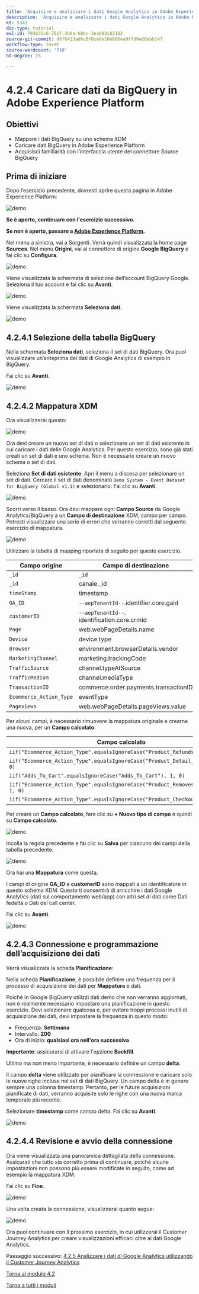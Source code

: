 ```yaml
---
title: 'Acquisire e analizzare i dati Google Analytics in Adobe Experience Platform con il connettore Source BigQuery: caricare i dati da BigQuery in Adobe Experience Platform'
description: 'Acquisire e analizzare i dati Google Analytics in Adobe Experience Platform con il connettore Source BigQuery: caricare i dati da BigQuery in Adobe Experience Platform'
kt: 5342
doc-type: tutorial
exl-id: 793b35c6-761f-4b0a-b0bc-3eab93c82162
source-git-commit: d6f6423adbc8f0ce8e20e686ea9ffd9e80ebb147
workflow-type: tm+mt
source-wordcount: '710'
ht-degree: 1%

---
```


# 4.2.4 Caricare dati da BigQuery in Adobe Experience Platform

## Obiettivi

- Mappare i dati BigQuery su uno schema XDM
- Caricare dati BigQuery in Adobe Experience Platform
- Acquisisci familiarità con l’interfaccia utente del connettore Source BigQuery

## Prima di iniziare

Dopo l’esercizio precedente, dovresti aprire questa pagina in Adobe Experience Platform:

![demo](./images/datasets.png)

**Se è aperto, continuare con l&#39;esercizio successivo.**

**Se non è aperto, passare a [Adobe Experience Platform](https://experience.adobe.com/platform/home).**

Nel menu a sinistra, vai a Sorgenti. Verrà quindi visualizzata la home page **Sources**. Nel menu **Origini**, vai al connettore di origine **Google BigQuery** e fai clic su **Configura**.

![demo](./images/sourceshome.png)

Viene visualizzata la schermata di selezione dell’account BigQuery Google. Seleziona il tuo account e fai clic su **Avanti**.

![demo](./images/0c.png)

Viene visualizzata la schermata **Seleziona dati**.

![demo](./images/datasets.png)

## 4.2.4.1 Selezione della tabella BigQuery

Nella schermata **Seleziona dati**, seleziona il set di dati BigQuery. Ora puoi visualizzare un’anteprima dei dati di Google Analytics di esempio in BigQuery.

Fai clic su **Avanti**.

![demo](./images/datasets1.png)

## 4.2.4.2 Mappatura XDM

Ora visualizzerai questo:

![demo](./images/xdm4a.png)

Ora devi creare un nuovo set di dati o selezionare un set di dati esistente in cui caricare i dati delle Google Analytics. Per questo esercizio, sono già stati creati un set di dati e uno schema. Non è necessario creare un nuovo schema o set di dati.

Seleziona **Set di dati esistente**. Apri il menu a discesa per selezionare un set di dati. Cercare il set di dati denominato `Demo System - Event Dataset for BigQuery (Global v1.1)` e selezionarlo. Fai clic su **Avanti**.

![demo](./images/xdm6.png)

Scorri verso il basso. Ora devi mappare ogni **Campo Source** da Google Analytics/BigQuery a un **Campo di destinazione** XDM, campo per campo. Potresti visualizzare una serie di errori che verranno corretti dal seguente esercizio di mappatura.

![demo](./images/xdm8.png)

Utilizzare la tabella di mapping riportata di seguito per questo esercizio.

| Campo origine | Campo di destinazione |
| ----------------- |-------------| 
| `_id` | `_id` |
| `_id` | canale._id |
| `timeStamp` | timestamp |
| `GA_ID` | ``--aepTenantId--``.identifier.core.gaid |
| `customerID` | ``--aepTenantId--``. identification.core.crmId |
| `Page` | web.webPageDetails.name |
| `Device` | device.type |
| `Browser` | environment.browserDetails.vendor |
| `MarketingChannel` | marketing.trackingCode |
| `TrafficSource` | channel.typeAtSource |
| `TrafficMedium` | channel.mediaType |
| `TransactionID` | commerce.order.payments.transactionID |
| `Ecommerce_Action_Type` | eventType |
| `Pageviews` | web.webPageDetails.pageViews.value |


Per alcuni campi, è necessario rimuovere la mappatura originale e crearne una nuova, per un **Campo calcolato**.

| Campo calcolato | Campo di destinazione |
| ----------------- |-------------| 
| `iif("Ecommerce_Action_Type".equalsIgnoreCase("Product_Refunds"), 1, 0)` | commerce.purchases.value |
| `iif("Ecommerce_Action_Type".equalsIgnoreCase("Product_Detail_Views"), 1, 0)` | commerce.productViews.value |
| `iif("Adds_To_Cart".equalsIgnoreCase("Adds_To_Cart"), 1, 0)` | commerce.productListAdds.value |
| `iif("Ecommerce_Action_Type".equalsIgnoreCase("Product_Removes_From_Cart"), 1, 0)` | commerce.productListRemovals.value |
| `iif("Ecommerce_Action_Type".equalsIgnoreCase("Product_Checkouts"), 1, 0)` | commerce.checkouts.value |

Per creare un **Campo calcolato**, fare clic su **+ Nuovo tipo di campo** e quindi su **Campo calcolato**.

![demo](./images/xdm8a.png)

Incolla la regola precedente e fai clic su **Salva** per ciascuno dei campi della tabella precedente.

![demo](./images/xdm8b.png)

Ora hai una **Mappatura** come questa.

I campi di origine **GA_ID** e **customerID** sono mappati a un identificatore in questo schema XDM. Questo ti consentirà di arricchire i dati Google Analytics (dati sul comportamento web/app) con altri set di dati come Dati fedeltà o Dati del call center.

Fai clic su **Avanti**.

![demo](./images/xdm34.png)

## 4.2.4.3 Connessione e programmazione dell’acquisizione dei dati

Verrà visualizzata la scheda **Pianificazione**:

Nella scheda **Pianificazione**, è possibile definire una frequenza per il processo di acquisizione dei dati per **Mappatura** e dati.

Poiché in Google BigQuery utilizzi dati demo che non verranno aggiornati, non è realmente necessario impostare una pianificazione in questo esercizio. Devi selezionare qualcosa e, per evitare troppi processi inutili di acquisizione dei dati, devi impostare la frequenza in questo modo:

- Frequenza: **Settimana**
- Intervallo: **200**
- Ora di inizio: **qualsiasi ora nell&#39;ora successiva**

**Importante**: assicurarsi di attivare l&#39;opzione **Backfill**.

Ultimo ma non meno importante, è necessario definire un campo **delta**.

Il campo **delta** viene utilizzato per pianificare la connessione e caricare solo le nuove righe incluse nel set di dati BigQuery. Un campo delta è in genere sempre una colonna timestamp. Pertanto, per le future acquisizioni pianificate di dati, verranno acquisite solo le righe con una nuova marca temporale più recente.

Selezionare **timestamp** come campo delta.
Fai clic su **Avanti**.

![demo](./images/ex437.png)

## 4.2.4.4 Revisione e avvio della connessione

Ora viene visualizzata una panoramica dettagliata della connessione. Assicurati che tutto sia corretto prima di continuare, poiché alcune impostazioni non possono più essere modificate in seguito, come ad esempio la mappatura XDM.

Fai clic su **Fine**.

![demo](./images/xdm46.png)

Una volta creata la connessione, visualizzerai quanto segue:

![demo](./images/xdm48.png)

Ora puoi continuare con il prossimo esercizio, in cui utilizzerai il Customer Journey Analytics per creare visualizzazioni efficaci oltre ai dati Google Analytics.

Passaggio successivo: [4.2.5 Analizzare i dati di Google Analytics utilizzando il Customer Journey Analytics](./ex5.md)

[Torna al modulo 4.2](./customer-journey-analytics-bigquery-gcp.md)

[Torna a tutti i moduli](./../../../overview.md)
